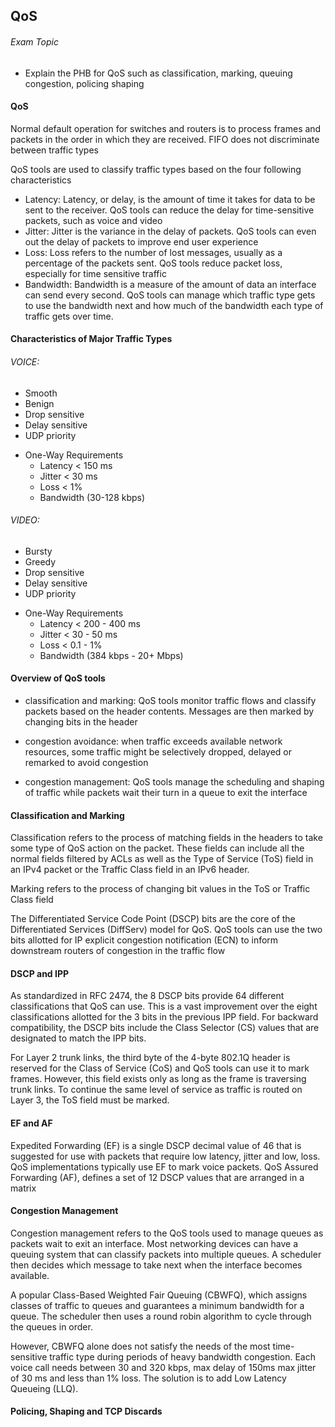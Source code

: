 ## QoS

###### Exam Topic

- Explain the PHB for QoS such as classification, marking, queuing congestion, policing shaping

#### QoS

Normal default operation for switches and routers is to process frames and packets in the order in which they are received. FIFO does not discriminate between traffic types

QoS tools are used to classify traffic types based on the four following characteristics

- Latency: Latency, or delay, is the amount of time it takes for data to be sent to the receiver. QoS tools can reduce the delay for time-sensitive packets, such as voice and video
- Jitter: Jitter is the variance in the delay of packets. QoS tools can even out the delay of packets to improve end user experience
- Loss: Loss refers to the number of lost messages, usually as a percentage of the packets sent. QoS tools reduce packet loss, especially for time sensitive traffic
- Bandwidth: Bandwidth is a measure of the amount of data an interface can send every second. QoS tools can manage which traffic type gets to use the bandwidth next and how much of the bandwidth each type of traffic gets over time. 

#### Characteristics of Major Traffic Types

###### VOICE:
* Smooth
* Benign
* Drop sensitive
* Delay sensitive
* UDP priority

- One-Way Requirements
    * Latency < 150 ms 
    * Jitter  < 30 ms 
    * Loss    < 1% 
    * Bandwidth (30-128 kbps)

###### VIDEO:
* Bursty
* Greedy
* Drop sensitive
* Delay sensitive
* UDP priority

- One-Way Requirements
    * Latency < 200 - 400 ms 
    * Jitter  < 30 - 50 ms 
    * Loss    < 0.1 - 1%
    * Bandwidth (384 kbps - 20+ Mbps)

#### Overview of QoS tools

* classification and marking: QoS tools monitor traffic flows and classify packets based on the header contents. Messages are then marked by changing bits in the header

* congestion avoidance: when traffic exceeds available network resources, some traffic might be selectively dropped, delayed or remarked to avoid congestion 

* congestion management: QoS tools manage the scheduling and shaping of traffic while packets wait their turn in a queue to exit the interface  

#### Classification and Marking

Classification refers to the process of matching fields in the headers to take some type of QoS action on the packet. These fields can include all the normal fields filtered by ACLs as well as the Type of Service (ToS) field in an IPv4 packet or the Traffic Class field in an IPv6 header.

Marking refers to  the process of changing bit values in the ToS or Traffic Class field

The Differentiated Service Code Point (DSCP) bits are the core of the Differentiated Services (DiffServ) model for QoS. QoS tools can use the two bits allotted for IP explicit congestion notification (ECN) to inform downstream routers of congestion in the traffic flow 

#### DSCP and IPP

As standardized in RFC 2474, the 8 DSCP bits provide 64 different classifications that QoS can use. This is a vast improvement over the eight classifications allotted for the 3 bits in the previous IPP field. For backward compatibility, the DSCP bits include the Class Selector (CS) values that are designated to match the IPP bits.

For Layer 2 trunk links, the third byte of the 4-byte 802.1Q header is reserved for the Class of Service (CoS) and QoS tools can use it to mark frames. However, this field exists only as long as the frame is traversing trunk links. To continue the same level of service as traffic is routed on Layer 3, the ToS field must be marked. 

#### EF and AF 

Expedited Forwarding (EF) is a single DSCP decimal value of 46 that is suggested for use with packets that require low latency, jitter and low, loss. QoS implementations typically use EF to mark voice packets. QoS
Assured Forwarding (AF), defines a set of 12 DSCP values that are arranged in a matrix

#### Congestion Management

Congestion management refers to the QoS tools used to manage queues as packets wait to exit an interface. Most networking devices can have a queuing system that can classify packets into multiple queues. A scheduler then decides which message to take next when the interface becomes available.

A popular Class-Based Weighted Fair Queuing (CBWFQ), which assigns classes of traffic to queues and guarantees a minimum bandwidth for a queue. The scheduler then uses a round robin algorithm to cycle through the queues in order. 

However, CBWFQ alone does not satisfy the needs of the most time-sensitive traffic type during periods of heavy bandwidth congestion. Each voice call needs between 30 and 320 kbps, max delay of 150ms max jitter of 30 ms and less than 1% loss. The solution is to add Low Latency Queueing (LLQ). 

#### Policing, Shaping and TCP Discards